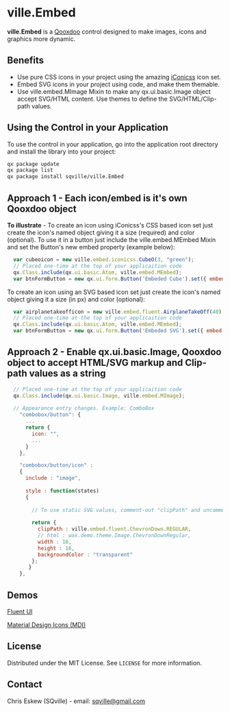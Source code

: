 <!-- ABOUT THE PROJECT -->
# ville.Embed

**ville.Embed** is a [Qooxdoo](https://qooxdoo.org/) control designed to make images, icons and graphics more dynamic.

## Benefits

* Use pure CSS icons in your project using the amazing [iConicss](https://github.com/Viglino/iconicss) icon set.
* Embed SVG icons in your project using code, and make them themable.
* Use ville.embed.MImage Mixin to make any qx.ui.basic.Image object accept SVG/HTML content. Use themes to define the SVG/HTML/Clip-path values.

<!-- GETTING STARTED -->
## Using the Control in your Application

To use the control in your application, go into the application root directory and install the library into your project:

```sh
qx package update
qx package list
qx package install sqville/ville.Embed
```

## Approach 1 - Each icon/embed is it's own Qooxdoo object

**To illustrate** - To create an icon using iConicss's CSS based icon set just create the icon's named object giving it a size (required) and color (optional). To use it in a button just include the ville.embed.MEmbed Mixin and set the Button's new embed property (example below):

```js
  var cubeoicon = new ville.embed.iconicss.CubeO(3, "green");
  // Placed one-time at the top of your applicaition code
  qx.Class.include(qx.ui.basic.Atom, ville.embed.MEmbed);
  var btnFormButton = new qx.ui.form.Button('Embeded Cube').set({ embed : cubeoicon });
```

To create an icon using an SVG based icon set just create the icon's named object giving it a size (in px) and color (optional):

```js
  var airplanetakeofficon = new ville.embed.fluent.AirplaneTakeOff(40);
  // Placed one-time at the top of your applicaition code
  qx.Class.include(qx.ui.basic.Atom, ville.embed.MEmbed); 
  var btnFormButton = new qx.ui.form.Button('Embeded SVG').set({ embed : airplanetakeofficon });
```

## Approach 2 - Enable qx.ui.basic.Image, Qooxdoo object to accept HTML/SVG markup and Clip-path values as a string

```js
  // Placed one-time at the top of your applicaition code
  qx.Class.include(qx.ui.basic.Image, ville.embed.MImage); 
  
  // Appearance entry changes. Example: ComboBox
    "combobox/button": {
      ...
      return {
        icon: "",
        ...
      }
    },

    "combobox/button/icon" :
    {
      include : "image",
    
      style : function(states)
      {        
        
        // To use static SVG values, comment-out "clipPath" and uncomment "html"
        
        return {
          clipPath : ville.embed.fluent.ChevronDown.REGULAR,
          // html : wax.demo.theme.Image.ChevronDownRegular,
          width : 16,
          height : 16,
          backgroundColor : "transparent"
        };
       }
    },

```

<!-- DEMO -->
## Demos

[Fluent UI](https://sqville.github.io/ville.Embed/published/waxdemofui/)

[Material Design Icons (MDI)](https://sqville.github.io/ville.Embed/published/waxdemomdi/)

<!-- LICENSE -->
## License

Distributed under the MIT License. See `LICENSE` for more information.

<!-- CONTACT -->
## Contact

Chris Eskew (SQville) - email: <sqville@gmail.com>
